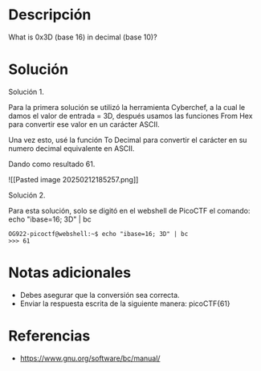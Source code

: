 # **Descripción**

What is 0x3D (base 16) in decimal (base 10)?
# **Solución**

Solución 1.

Para la primera solución se utilizó la herramienta Cyberchef, a la cual le damos el valor de entrada = 3D, después usamos las funciones From Hex para convertir ese valor en un carácter ASCII.

Una vez esto, usé la función To Decimal para convertir el carácter en su numero decimal equivalente en ASCII.

Dando como resultado 61.

![[Pasted image 20250212185257.png]]


Solución 2.

Para esta solución, solo se digitó en el webshell de PicoCTF el comando:
echo "ibase=16; 3D" | bc

```
OG922-picoctf@webshell:~$ echo "ibase=16; 3D" | bc       
>>> 61
```


# **Notas adicionales**

- Debes asegurar que la conversión sea correcta.
- Enviar la respuesta escrita de la siguiente manera: picoCTF{61}

# **Referencias**

- https://www.gnu.org/software/bc/manual/